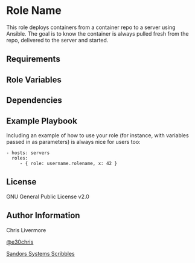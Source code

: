 Role Name
=========

This role deploys containers from a container repo to a server using Ansible.  The goal is to know the container is always pulled fresh from the repo, delivered to the server and started.

Requirements
------------



Role Variables
--------------



Dependencies
------------



Example Playbook
----------------

Including an example of how to use your role (for instance, with variables passed in as parameters) is always nice for users too:

    - hosts: servers
      roles:
         - { role: username.rolename, x: 42 }

License
-------

GNU General Public License v2.0

Author Information
------------------

Chris Livermore

[@e30chris](https://twitter.com/e30chris)

[Sandors Systems Scribbles](http://sandorsscribbl.es/)
